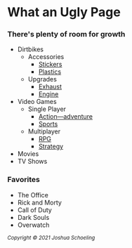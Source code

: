 <!DOCTYPE html>
<html>
<!-- title  -->
<head>
	<title>What an Ugly Page</title>
</head>
<body>
	<!-- body -->
	<!-- heading one  -->
	<h1>What an Ugly Page</h1>
	<h3>There's plenty of room for growth</h3>
	<!-- navigationbar -->
	<nav>
		<!-- unordered lists -->
		<ul>
			<li>Dirtbikes
				<ul>
					<li>Accessories
						<ul>
							<li><a rel="nofollow" href="https://www.motosport.com/dirtbike/graphics" target="_blank">Stickers</a></li>
							<li><a rel="nofollow" href="https://www.motosport.com/dirtbike/body-parts-and-accessories" target="_blank">Plastics</a></li>
						</ul>
					</li>
					<li>Upgrades
						<ul>
							<li><a rel="nofollow" href="https://www.motosport.com/dirtbike/exhaust" target="_blank">Exhaust</a></li>
							<li><a rel="nofollow" href="https://www.motosport.com/dirtbike/engine-parts-and-accessories" target="_blank">Engine</a></li>
						</ul>
					</li>
				</ul>
			</li>
			<li>Video Games
				<ul>
					<li>Single Player
						<ul>
							<li><a rel="nofollow" href="https://www.guerrilla-games.com/play/horizon" target="_blank">Action&mdash;adventure</a></li>
							<li><a rel="nofollow" href="https://nba.2k.com/?release=nba-2k22-cross-gen-bundle-digital-only&platform=playstation-4-digital&region=usa&medium=digital" target="_blank">Sports</a></li>
						</ul>
					</li>
					<li>Multiplayer
						<ul>
							<li><a rel="nofollow" href="https://www.stardewvalley.net/" target="_blank">RPG</a></li>
							<li><a rel="nofollow" href="https://civilization.com/" target="_blank">Strategy</a></li>
						</ul>
					</li>
				</ul>
			</li>
			<li>Movies</li>
			<li>TV Shows</li>
		</ul>
	</nav>
	<!-- main -->
	<main>
		<!-- heading 2 -->
		<h3>Favorites</h3>
		<!-- unordered lists -->
		<ul>
			<li>The Office</li>
			<li>Rick and Morty</li>
			<li>Call of Duty</li>
			<li>Dark Souls</li>
			<li>Overwatch</li>
		</ul>
	</main>
	<!-- footer -->
	<footer>
		<small>
			<i>
				Copyright &copy; 2021 Joshua Schoeling
			</i>
		</small>
	</footer>
</body>
</html>
